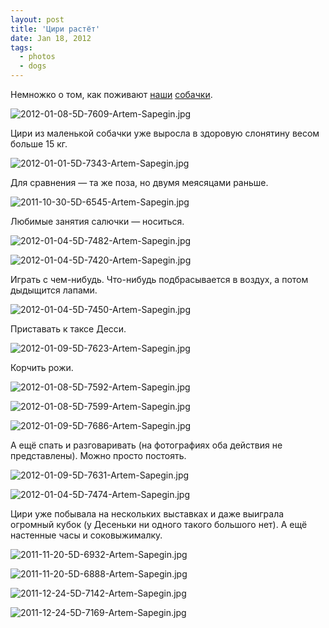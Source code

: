 ```yaml
---
layout: post
title: 'Цири растёт'
date: Jan 18, 2012
tags:
  - photos
  - dogs
---
```


Немножко о том, как поживают [наши](http://birdwatcher.ru/albums/dachshund/) [собачки](http://birdwatcher.ru/albums/saluki/).

![2012-01-08-5D-7609-Artem-Sapegin.jpg](photo://1224)

<!--more-->

Цири из маленькой собачки уже выросла в здоровую слонятину весом больше 15 кг.

![2012-01-01-5D-7343-Artem-Sapegin.jpg](photo://948)

Для сравнения — та же поза, но двумя меясяцами раньше.

![2011-10-30-5D-6545-Artem-Sapegin.jpg](photo://943)

Любимые занятия салючки — носиться.

![2012-01-04-5D-7482-Artem-Sapegin.jpg](photo://951)

![2012-01-04-5D-7420-Artem-Sapegin.jpg](photo://952)

Играть с чем-нибудь. Что-нибудь подбрасывается в воздух, а потом дыдыщится лапами.

![2012-01-04-5D-7450-Artem-Sapegin.jpg](upload://2012-01-04-5D-7450-Artem-Sapegin.jpg)

Приставать к таксе Десси.

![2012-01-09-5D-7623-Artem-Sapegin.jpg](upload://2012-01-09-5D-7623-Artem-Sapegin.jpg)

Корчить рожи.

![2012-01-08-5D-7592-Artem-Sapegin.jpg](photo://1222)

![2012-01-08-5D-7599-Artem-Sapegin.jpg](photo://1223)

![2012-01-09-5D-7686-Artem-Sapegin.jpg](photo://1226)

А ещё спать и разговаривать (на фотографиях оба действия не представлены). Можно просто постоять.

![2012-01-09-5D-7631-Artem-Sapegin.jpg](upload://2012-01-09-5D-7631-Artem-Sapegin.jpg)

![2012-01-04-5D-7474-Artem-Sapegin.jpg](photo://950)

Цири уже побывала на нескольких выставках и даже выиграла огромный кубок (у Десеньки ни одного такого большого нет). А ещё настенные часы и соковыжималку.

![2011-11-20-5D-6932-Artem-Sapegin.jpg](upload://2011-11-20-5D-6932-Artem-Sapegin.jpg)

![2011-11-20-5D-6888-Artem-Sapegin.jpg](upload://2011-11-20-5D-6888-Artem-Sapegin.jpg)

![2011-12-24-5D-7142-Artem-Sapegin.jpg](upload://2011-12-24-5D-7142-Artem-Sapegin.jpg)

![2011-12-24-5D-7169-Artem-Sapegin.jpg](upload://2011-12-24-5D-7169-Artem-Sapegin.jpg)

